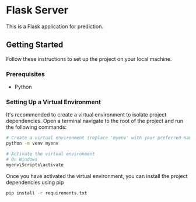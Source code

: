 # Flask Server

This is a Flask application for prediction.

## Getting Started

Follow these instructions to set up the project on your local machine.

### Prerequisites

- Python 

### Setting Up a Virtual Environment

It's recommended to create a virtual environment to isolate project dependencies. Open a terminal navigate to the root of the project and run the following commands:

```bash
# Create a virtual environment (replace 'myenv' with your preferred name)
python -m venv myenv

# Activate the virtual environment
# On Windows
myenv\Scripts\activate
```

Once you have activated the virtual environment, you can install the project dependencies using pip

```bash
pip install -r requirements.txt
```


